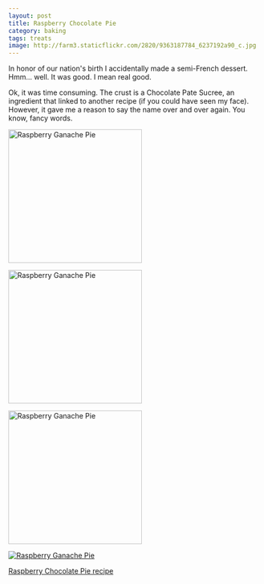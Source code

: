 ```yaml
---
layout: post
title: Raspberry Chocolate Pie
category: baking
tags: treats
image: http://farm3.staticflickr.com/2820/9363187784_6237192a90_c.jpg
---
```


In honor of our nation's birth I accidentally made a semi-French dessert. Hmm... well. It was good. I mean real good.

Ok, it was time consuming. The crust is a Chocolate Pate Sucree, an ingredient that linked to another recipe (if you could have seen my face). However, it gave me a reason to say the name over and over again. You know, fancy words.

<a href="http://www.flickr.com/photos/91218249@N05/9360406879/" title="Raspberry Ganache Pie by katydecorah, on Flickr"><img src="http://farm4.staticflickr.com/3767/9360406879_1564d9a2b7.jpg" width="266" alt="Raspberry Ganache Pie"></a>

<a href="http://www.flickr.com/photos/91218249@N05/9363185332/" title="Raspberry Ganache Pie by katydecorah, on Flickr"><img src="http://farm8.staticflickr.com/7417/9363185332_83510a83e7.jpg" width="266" alt="Raspberry Ganache Pie"></a>

<a href="http://www.flickr.com/photos/91218249@N05/9360411037/" title="Raspberry Ganache Pie by katydecorah, on Flickr"><img src="http://farm4.staticflickr.com/3706/9360411037_abc6fa513b.jpg" width="266" alt="Raspberry Ganache Pie"></a>


<a href="http://www.flickr.com/photos/91218249@N05/9363187784/" title="Raspberry Ganache Pie by katydecorah, on Flickr"><img src="http://farm3.staticflickr.com/2820/9363187784_6237192a90_c.jpg" alt="Raspberry Ganache Pie"></a>

[Raspberry Chocolate Pie recipe](http://www.marthastewart.com/354896/raspberry-chocolate-pie)